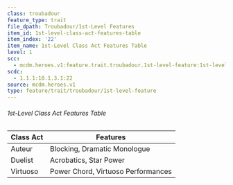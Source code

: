 ```yaml
---
class: troubadour
feature_type: trait
file_dpath: Troubadour/1st-Level Features
item_id: 1st-level-class-act-features-table
item_index: '22'
item_name: 1st-Level Class Act Features Table
level: 1
scc:
  - mcdm.heroes.v1:feature.trait.troubadour.1st-level-feature:1st-level-class-act-features-table
scdc:
  - 1.1.1:10.1.3.1:22
source: mcdm.heroes.v1
type: feature/trait/troubadour/1st-level-feature
---
```


###### 1st-Level Class Act Features Table

| Class Act | Features                           |
| --------- | ---------------------------------- |
| Auteur    | Blocking, Dramatic Monologue       |
| Duelist   | Acrobatics, Star Power             |
| Virtuoso  | Power Chord, Virtuoso Performances |
